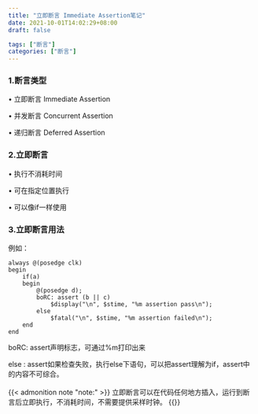 ```yaml
---
title: "立即断言 Immediate Assertion笔记"
date: 2021-10-01T14:02:29+08:00
draft: false

tags: ["断言"]
categories: ["断言"]
---
```


### 1.断言类型

&bull; 立即断言 Immediate Assertion

&bull; 并发断言 Concurrent Assertion

&bull; 递归断言 Deferred Assertion

### 2.立即断言

&bull; 执行不消耗时间

&bull; 可在指定位置执行

&bull; 可以像if一样使用
<!--more-->
### 3.立即断言用法
例如：
```
always @(posedge clk)
begin
    if(a)
    begin
        @(posedge d);
        boRC: assert (b || c) 
            $display("\n", $stime, "%m assertion pass\n");
        else
            $fatal("\n", $stime, "%m assertion failed\n");
    end
end
```
boRC: assert声明标志，可通过%m打印出来 

else  : assert如果检查失败，执行else下语句，可以把assert理解为if，assert中的内容不可综合。
<br>
<br>
{{< admonition note "note:" >}}
立即断言可以在代码任何地方插入，运行到断言后立即执行，不消耗时间，不需要提供采样时钟。
{{</admonition>}}
